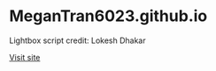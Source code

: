 # MeganTran6023.github.io

Lightbox script credit: Lokesh Dhakar

[Visit site](https://megantranportfolio.netlify.app/)
